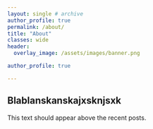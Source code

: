 ```yaml
---
layout: single # archive
author_profile: true
permalink: /about/
title: "About"
classes: wide
header:
  overlay_image: /assets/images/banner.png

author_profile: true

---
```



## Blablanskanskajxsknjsxk
<p>This text should appear above the recent posts.</p>
